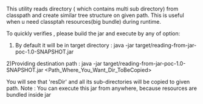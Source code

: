 This utility reads directory ( which contains multi sub directory) from classpath and 
create similar tree structure on given path.
This is useful when u need classptah resources(big bundle) during runtime.

To quickly verifies , please build the jar and execute by any of option:
1) By default it will be in target directory :
java -jar target/reading-from-jar-poc-1.0-SNAPSHOT.jar

2)Providing destination path :
 java -jar target/reading-from-jar-poc-1.0-SNAPSHOT.jar <Path_Where_You_Want_Dir_ToBeCopied>

You will see that 'resDir' and all its sub-directories will be copied to given path.
Note : You can execute this jar from anywhere, because resources are bundled inside jar